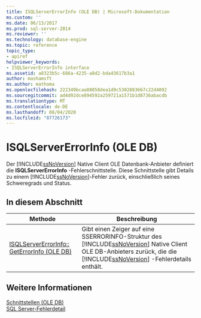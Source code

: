 ```yaml
---
title: ISQLServerErrorInfo (OLE DB) | Microsoft-Dokumentation
ms.custom: ''
ms.date: 06/13/2017
ms.prod: sql-server-2014
ms.reviewer: ''
ms.technology: database-engine
ms.topic: reference
topic_type:
- apiref
helpviewer_keywords:
- ISQLServerErrorInfo interface
ms.assetid: a8323b5c-686a-4235-a8d2-bda43617b3a1
author: mashamsft
ms.author: mathoma
ms.openlocfilehash: 222349bcaa88058dea1d9c5302883667c22d4092
ms.sourcegitcommit: ad4d92dce894592a259721a1571b1d8736abacdb
ms.translationtype: MT
ms.contentlocale: de-DE
ms.lasthandoff: 08/04/2020
ms.locfileid: "87726173"
---
```

# <a name="isqlservererrorinfo-ole-db"></a>ISQLServerErrorInfo (OLE DB)
  Der [!INCLUDE[ssNoVersion](../../includes/ssnoversion-md.md)] Native Client OLE Datenbank-Anbieter definiert die **ISQLServerErrorInfo** -Fehlerschnittstelle. Diese Schnittstelle gibt Details zu einem [!INCLUDE[ssNoVersion](../../includes/ssnoversion-md.md)]-Fehler zurück, einschließlich seines Schweregrads und Status.  
  
## <a name="in-this-section"></a>In diesem Abschnitt  
  
|Methode|Beschreibung|  
|------------|-----------------|  
|[ISQLServerErrorInfo:: GetErrorInfo &#40;OLE DB&#41;](../../relational-databases/native-client-ole-db-interfaces/isqlservererrorinfo-geterrorinfo-ole-db.md)|Gibt einen Zeiger auf eine SSERRORINFO-Struktur des [!INCLUDE[ssNoVersion](../../includes/ssnoversion-md.md)] Native Client OLE DB-Anbieters zurück, die die [!INCLUDE[ssNoVersion](../../includes/ssnoversion-md.md)] -Fehlerdetails enthält.|  
  
## <a name="see-also"></a>Weitere Informationen  
 [Schnittstellen &#40;OLE DB&#41;](../../../2014/database-engine/dev-guide/interfaces-ole-db.md)   
 [SQL Server-Fehlerdetail](../../relational-databases/native-client-ole-db-errors/sql-server-error-detail.md)  
  
  
